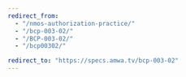 ```yaml
---
redirect_from:
  - "/nmos-authorization-practice/"
  - "/bcp-003-02/"
  - "/BCP-003-02/"
  - "/bcp00302/"

redirect_to: "https://specs.amwa.tv/bcp-003-02"
---
```

